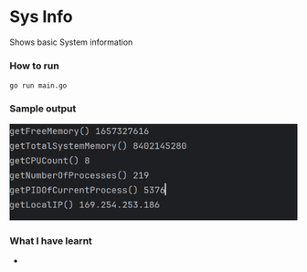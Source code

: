 # Sys Info
Shows basic System information

### How to run
```shell
go run main.go
```

### Sample output
 ![](screenshot/screenshot.png)

### What I have learnt
- 
